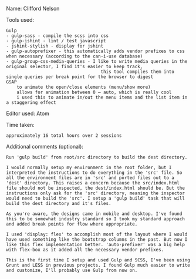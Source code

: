 Name: Clifford Nelson

Tools used:

	Gulp
	- gulp-sass - compile the scss into css
	- gulp-jshint - lint / test javascript
	- jshint-stylish - display for jshint
	- gulp-autoprefixer - this automatically adds vendor prefixes to css when necessary (according to the can-i-use database)
	- gulp-group-css-media-queries - I like to write media queries in the original selector, I find it's easier to keep track,
										this tool compiles them into single queries per break point for the browser to digest
	GSAP
		to animate the open/close elements (menu/show more)
		allows for animation between 0 – auto, which is really cool
		i used this to animate in/out the menu items and the list item in a staggering effect

Editor used: Atom

Time taken:

	approximately 16 total hours over 2 sessions

Additional comments (optional):

	Run 'gulp build' from root/src directory to build the dest directory.

	I would normally setup my environment in the root folder, but I interpreted the instructions to do everything in the 'src' file. So all the environment files are in 'src' and ported files out to a 'dest' directory. This raises a concern because the src/index.html file should not be inspected, the dest/index.html should be. But the instructions only ask for the 'src' directory, meaning the inspector would need to build the 'src'. I setup a 'gulp build' task that will build the dest directory and it's files.

	As you're aware, the designs came in mobile and desktop. I've found this to be somewhat industry standard so I took my standard approach and added break points for flow where appropriate.

	I used 'display: flex' to accomplish most of the layout where I would have used something like the bootstrap columns in the past. But now I like this flex implementation better. 'auto-prefixer' was a big help with flex-box as it added all the necessary vendor prefixes.

	This is the first time I setup and used Gulp and SCSS, I've been using Grunt and LESS in previous projects. I found Gulp much easier to write and customize, I'll probably use Gulp from now on.

